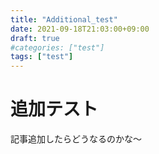 ```yaml
---
title: "Additional_test"
date: 2021-09-18T21:03:00+09:00
draft: true
#categories: ["test"]
tags: ["test"]
---
```


# 追加テスト
記事追加したらどうなるのかな～

